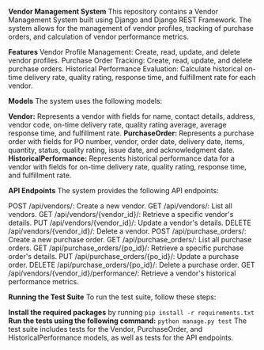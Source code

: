 **Vendor Management System**
This repository contains a Vendor Management System built using Django and Django REST Framework. The system allows for the management of vendor profiles, tracking of purchase orders, and calculation of vendor performance metrics.

**Features**
Vendor Profile Management: Create, read, update, and delete vendor profiles.
Purchase Order Tracking: Create, read, update, and delete purchase orders.
Historical Performance Evaluation: Calculate historical on-time delivery rate, quality rating, response time, and fulfillment rate for each vendor.

**Models**
The system uses the following models:

**Vendor:** Represents a vendor with fields for name, contact details, address, vendor code, on-time delivery rate, quality rating average, average response time, and fulfillment rate.
**PurchaseOrder:** Represents a purchase order with fields for PO number, vendor, order date, delivery date, items, quantity, status, quality rating, issue date, and acknowledgment date.
**HistoricalPerformance:** Represents historical performance data for a vendor with fields for on-time delivery rate, quality rating, response time, and fulfillment rate.

**API Endpoints**
The system provides the following API endpoints:

POST /api/vendors/: Create a new vendor.
GET /api/vendors/: List all vendors.
GET /api/vendors/{vendor_id}/: Retrieve a specific vendor's details.
PUT /api/vendors/{vendor_id}/: Update a vendor's details.
DELETE /api/vendors/{vendor_id}/: Delete a vendor.
POST /api/purchase_orders/: Create a new purchase order.
GET /api/purchase_orders/: List all purchase orders.
GET /api/purchase_orders/{po_id}/: Retrieve a specific purchase order's details.
PUT /api/purchase_orders/{po_id}/: Update a purchase order.
DELETE /api/purchase_orders/{po_id}/: Delete a purchase order.
GET /api/vendors/{vendor_id}/performance/: Retrieve a vendor's historical performance metrics.

**Running the Test Suite**
To run the test suite, follow these steps:

**Install the required packages** by running `pip install -r requirements.txt`
**Run the tests using the following command:** `python manage.py test`
The test suite includes tests for the Vendor, PurchaseOrder, and HistoricalPerformance models, as well as tests for the API endpoints.

